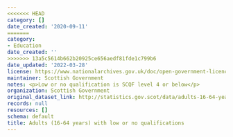 ```yaml
---
<<<<<<< HEAD
category: []
date_created: '2020-09-11'
=======
category:
- Education
date_created: ''
>>>>>>> 13a5c5614b662b20925ce656aedf81fde1c799b6
date_updated: '2022-03-28'
license: https://www.nationalarchives.gov.uk/doc/open-government-licence/version/3/
maintainer: Scottish Government
notes: <p>Low or no qualification is SCQF level 4 or below</p>
organization: Scottish Government
original_dataset_link: http://statistics.gov.scot/data/adults-16-64-years-with-low-or-no-qualifications
records: null
resources: []
schema: default
title: Adults (16-64 years) with low or no qualifications
---
```

